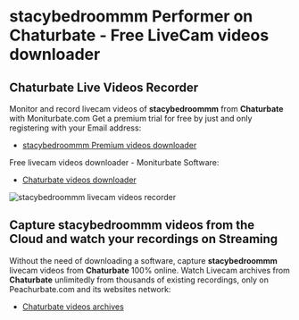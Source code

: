 # stacybedroommm Performer on Chaturbate - Free LiveCam videos downloader

## Chaturbate Live Videos Recorder

Monitor and record livecam videos of **stacybedroommm** from **Chaturbate** with Moniturbate.com
Get a premium trial for free by just and only registering with your Email address:
* [stacybedroommm Premium videos downloader](https://moniturbate.com/request-demo-licence-key.html)

Free livecam videos downloader - Moniturbate Software:
* [Chaturbate videos downloader](https://moniturbate.com/moniturbate-download-software.html)

![stacybedroommm livecam videos recorder](https://peachurnet.com/templates/moniturbate-software.png)


## Capture stacybedroommm videos from the Cloud and watch your recordings on Streaming

Without the need of downloading a software, capture **stacybedroommm** livecam videos from **Chaturbate** 100% online.
Watch Livecam archives from **Chaturbate** unlimitedly from thousands of existing recordings, only on Peachurbate.com and its websites network:
* [Chaturbate videos archives](https://peachurnet.com/)